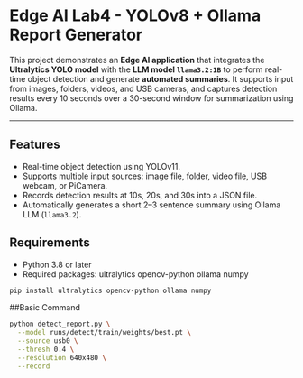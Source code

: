 # Edge AI Lab4 - YOLOv8 + Ollama Report Generator
This project demonstrates an **Edge AI application** that integrates the **Ultralytics YOLO model** with the **LLM model `llama3.2:1B`** to perform real-time object detection and generate **automated summaries**. It supports input from images, folders, videos, and USB cameras, and captures detection results every 10 seconds over a 30-second window for summarization using Ollama.

---

## Features

- Real-time object detection using YOLOv11.
- Supports multiple input sources: image file, folder, video file, USB webcam, or PiCamera.
- Records detection results at 10s, 20s, and 30s into a JSON file.
- Automatically generates a short 2–3 sentence summary using Ollama LLM (`llama3.2`).

## Requirements
- Python 3.8 or later
- Required packages:  ultralytics opencv-python ollama numpy

```bash
pip install ultralytics opencv-python ollama numpy
```
##Basic Command
```bash
python detect_report.py \
  --model runs/detect/train/weights/best.pt \
  --source usb0 \
  --thresh 0.4 \
  --resolution 640x480 \
  --record
```

